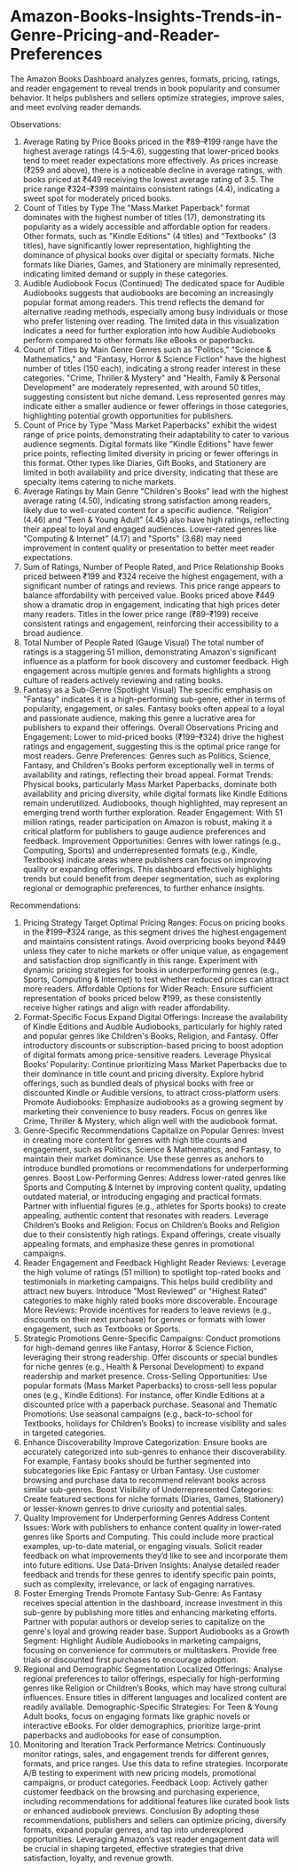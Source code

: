 # Amazon-Books-Insights-Trends-in-Genre-Pricing-and-Reader-Preferences
The Amazon Books Dashboard analyzes genres, formats, pricing, ratings, and reader engagement to reveal trends in book popularity and consumer behavior. It helps publishers and sellers optimize strategies, improve sales, and meet evolving reader demands.

Observations:
1. Average Rating by Price
Books priced in the ₹89–₹199 range have the highest average ratings (4.5–4.6), suggesting that lower-priced books tend to meet reader expectations more effectively.
As prices increase (₹259 and above), there is a noticeable decline in average ratings, with books priced at ₹449 receiving the lowest average rating of 3.5.
The price range ₹324–₹399 maintains consistent ratings (4.4), indicating a sweet spot for moderately priced books.
2. Count of Titles by Type
The "Mass Market Paperback" format dominates with the highest number of titles (17), demonstrating its popularity as a widely accessible and affordable option for readers.
Other formats, such as "Kindle Editions" (4 titles) and "Textbooks" (3 titles), have significantly lower representation, highlighting the dominance of physical books over digital or specialty formats.
Niche formats like Diaries, Games, and Stationery are minimally represented, indicating limited demand or supply in these categories.
3. Audible Audiobook Focus (Continued)
The dedicated space for Audible Audiobooks suggests that audiobooks are becoming an increasingly popular format among readers.
This trend reflects the demand for alternative reading methods, especially among busy individuals or those who prefer listening over reading.
The limited data in this visualization indicates a need for further exploration into how Audible Audiobooks perform compared to other formats like eBooks or paperbacks.
4. Count of Titles by Main Genre
Genres such as "Politics," "Science & Mathematics," and "Fantasy, Horror & Science Fiction" have the highest number of titles (150 each), indicating a strong reader interest in these categories.
"Crime, Thriller & Mystery" and "Health, Family & Personal Development" are moderately represented, with around 50 titles, suggesting consistent but niche demand.
Less represented genres may indicate either a smaller audience or fewer offerings in those categories, highlighting potential growth opportunities for publishers.
5. Count of Price by Type
"Mass Market Paperbacks" exhibit the widest range of price points, demonstrating their adaptability to cater to various audience segments.
Digital formats like "Kindle Editions" have fewer price points, reflecting limited diversity in pricing or fewer offerings in this format.
Other types like Diaries, Gift Books, and Stationery are limited in both availability and price diversity, indicating that these are specialty items catering to niche markets.
6. Average Ratings by Main Genre
"Children's Books" lead with the highest average rating (4.50), indicating strong satisfaction among readers, likely due to well-curated content for a specific audience.
"Religion" (4.46) and "Teen & Young Adult" (4.45) also have high ratings, reflecting their appeal to loyal and engaged audiences.
Lower-rated genres like "Computing & Internet" (4.17) and "Sports" (3.68) may need improvement in content quality or presentation to better meet reader expectations.
7. Sum of Ratings, Number of People Rated, and Price Relationship
Books priced between ₹199 and ₹324 receive the highest engagement, with a significant number of ratings and reviews. This price range appears to balance affordability with perceived value.
Books priced above ₹449 show a dramatic drop in engagement, indicating that high prices deter many readers.
Titles in the lower price range (₹89–₹199) receive consistent ratings and engagement, reinforcing their accessibility to a broad audience.
8. Total Number of People Rated (Gauge Visual)
The total number of ratings is a staggering 51 million, demonstrating Amazon's significant influence as a platform for book discovery and customer feedback.
High engagement across multiple genres and formats highlights a strong culture of readers actively reviewing and rating books.
9. Fantasy as a Sub-Genre (Spotlight Visual)
The specific emphasis on "Fantasy" indicates it is a high-performing sub-genre, either in terms of popularity, engagement, or sales.
Fantasy books often appeal to a loyal and passionate audience, making this genre a lucrative area for publishers to expand their offerings.
Overall Observations
Pricing and Engagement: Lower to mid-priced books (₹199–₹324) drive the highest ratings and engagement, suggesting this is the optimal price range for most readers.
Genre Preferences: Genres such as Politics, Science, Fantasy, and Children's Books perform exceptionally well in terms of availability and ratings, reflecting their broad appeal.
Format Trends: Physical books, particularly Mass Market Paperbacks, dominate both availability and pricing diversity, while digital formats like Kindle Editions remain underutilized. Audiobooks, though highlighted, may represent an emerging trend worth further exploration.
Reader Engagement: With 51 million ratings, reader participation on Amazon is robust, making it a critical platform for publishers to gauge audience preferences and feedback.
Improvement Opportunities: Genres with lower ratings (e.g., Computing, Sports) and underrepresented formats (e.g., Kindle, Textbooks) indicate areas where publishers can focus on improving quality or expanding offerings.
This dashboard effectively highlights trends but could benefit from deeper segmentation, such as exploring regional or demographic preferences, to further enhance insights.

Recommendations:
1. Pricing Strategy
Target Optimal Pricing Ranges:
Focus on pricing books in the ₹199–₹324 range, as this segment drives the highest engagement and maintains consistent ratings.
Avoid overpricing books beyond ₹449 unless they cater to niche markets or offer unique value, as engagement and satisfaction drop significantly in this range.
Experiment with dynamic pricing strategies for books in underperforming genres (e.g., Sports, Computing & Internet) to test whether reduced prices can attract more readers.
Affordable Options for Wider Reach:
Ensure sufficient representation of books priced below ₹199, as these consistently receive higher ratings and align with reader affordability.
2. Format-Specific Focus
Expand Digital Offerings:
Increase the availability of Kindle Editions and Audible Audiobooks, particularly for highly rated and popular genres like Children's Books, Religion, and Fantasy.
Offer introductory discounts or subscription-based pricing to boost adoption of digital formats among price-sensitive readers.
Leverage Physical Books’ Popularity:
Continue prioritizing Mass Market Paperbacks due to their dominance in title count and pricing diversity.
Explore hybrid offerings, such as bundled deals of physical books with free or discounted Kindle or Audible versions, to attract cross-platform users.
Promote Audiobooks:
Emphasize audiobooks as a growing segment by marketing their convenience to busy readers. Focus on genres like Crime, Thriller & Mystery, which align well with the audiobook format.
3. Genre-Specific Recommendations
Capitalize on Popular Genres:
Invest in creating more content for genres with high title counts and engagement, such as Politics, Science & Mathematics, and Fantasy, to maintain their market dominance.
Use these genres as anchors to introduce bundled promotions or recommendations for underperforming genres.
Boost Low-Performing Genres:
Address lower-rated genres like Sports and Computing & Internet by improving content quality, updating outdated material, or introducing engaging and practical formats.
Partner with influential figures (e.g., athletes for Sports books) to create appealing, authentic content that resonates with readers.
Leverage Children’s Books and Religion:
Focus on Children’s Books and Religion due to their consistently high ratings. Expand offerings, create visually appealing formats, and emphasize these genres in promotional campaigns.
4. Reader Engagement and Feedback
Highlight Reader Reviews:
Leverage the high volume of ratings (51 million) to spotlight top-rated books and testimonials in marketing campaigns. This helps build credibility and attract new buyers.
Introduce "Most Reviewed" or "Highest Rated" categories to make highly rated books more discoverable.
Encourage More Reviews:
Provide incentives for readers to leave reviews (e.g., discounts on their next purchase) for genres or formats with lower engagement, such as Textbooks or Sports.
5. Strategic Promotions
Genre-Specific Campaigns:
Conduct promotions for high-demand genres like Fantasy, Horror & Science Fiction, leveraging their strong readership.
Offer discounts or special bundles for niche genres (e.g., Health & Personal Development) to expand readership and market presence.
Cross-Selling Opportunities:
Use popular formats (Mass Market Paperbacks) to cross-sell less popular ones (e.g., Kindle Editions). For instance, offer Kindle Editions at a discounted price with a paperback purchase.
Seasonal and Thematic Promotions:
Use seasonal campaigns (e.g., back-to-school for Textbooks, holidays for Children’s Books) to increase visibility and sales in targeted categories.
6. Enhance Discoverability
Improve Categorization:
Ensure books are accurately categorized into sub-genres to enhance their discoverability. For example, Fantasy books should be further segmented into subcategories like Epic Fantasy or Urban Fantasy.
Use customer browsing and purchase data to recommend relevant books across similar sub-genres.
Boost Visibility of Underrepresented Categories:
Create featured sections for niche formats (Diaries, Games, Stationery) or lesser-known genres to drive curiosity and potential sales.
7. Quality Improvement for Underperforming Genres
Address Content Issues:
Work with publishers to enhance content quality in lower-rated genres like Sports and Computing. This could include more practical examples, up-to-date material, or engaging visuals.
Solicit reader feedback on what improvements they’d like to see and incorporate them into future editions.
Use Data-Driven Insights:
Analyse detailed reader feedback and trends for these genres to identify specific pain points, such as complexity, irrelevance, or lack of engaging narratives.
8. Foster Emerging Trends
Promote Fantasy Sub-Genre:
As Fantasy receives special attention in the dashboard, increase investment in this sub-genre by publishing more titles and enhancing marketing efforts.
Partner with popular authors or develop series to capitalize on the genre's loyal and growing reader base.
Support Audiobooks as a Growth Segment:
Highlight Audible Audiobooks in marketing campaigns, focusing on convenience for commuters or multitaskers.
Provide free trials or discounted first purchases to encourage adoption.
9. Regional and Demographic Segmentation
Localized Offerings:
Analyse regional preferences to tailor offerings, especially for high-performing genres like Religion or Children’s Books, which may have strong cultural influences.
Ensure titles in different languages and localized content are readily available.
Demographic-Specific Strategies:
For Teen & Young Adult books, focus on engaging formats like graphic novels or interactive eBooks.
For older demographics, prioritize large-print paperbacks and audiobooks for ease of consumption.
10. Monitoring and Iteration
Track Performance Metrics:
Continuously monitor ratings, sales, and engagement trends for different genres, formats, and price ranges. Use this data to refine strategies.
Incorporate A/B testing to experiment with new pricing models, promotional campaigns, or product categories.
Feedback Loop:
Actively gather customer feedback on the browsing and purchasing experience, including recommendations for additional features like curated book lists or enhanced audiobook previews.
Conclusion
By adopting these recommendations, publishers and sellers can optimize pricing, diversify formats, expand popular genres, and tap into underexplored opportunities. Leveraging Amazon’s vast reader engagement data will be crucial in shaping targeted, effective strategies that drive satisfaction, loyalty, and revenue growth.
